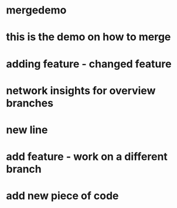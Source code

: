# mergedemo
# this is the demo on how to merge
# adding feature - changed feature
# network insights for overview branches 
# new line 
# add feature - work on a different branch
# add new piece of code 
